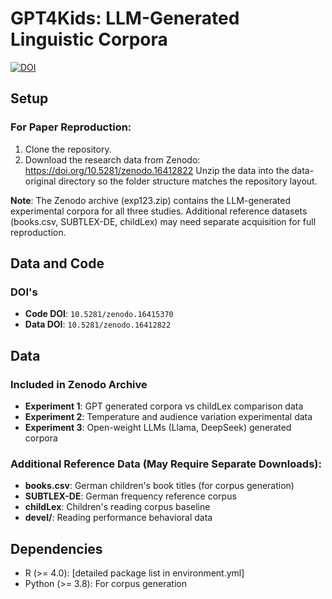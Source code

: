 # GPT4Kids: LLM-Generated Linguistic Corpora

[![DOI](https://zenodo.org/badge/DOI/10.5281/zenodo.16412822.svg)](https://doi.org/10.5281/zenodo.16412822)

## Setup

### For Paper Reproduction:

1. Clone the repository.
2. Download the research data from Zenodo: https://doi.org/10.5281/zenodo.16412822
Unzip the data into the data-original directory so the folder structure matches the repository layout.

**Note**: The Zenodo archive (exp123.zip) contains the LLM-generated experimental corpora for all three studies. Additional reference datasets (books.csv, SUBTLEX-DE, childLex) may need separate acquisition for full reproduction.

## Data and Code

### DOI's
- **Code DOI**: `10.5281/zenodo.16415370`
- **Data DOI**: `10.5281/zenodo.16412822` 

## Data

### Included in Zenodo Archive
- **Experiment 1**: GPT generated corpora vs childLex comparison data
- **Experiment 2**: Temperature and audience variation experimental data  
- **Experiment 3**: Open-weight LLMs (Llama, DeepSeek) generated corpora

### Additional Reference Data (May Require Separate Downloads):
- **books.csv**: German children's book titles (for corpus generation)
- **SUBTLEX-DE**: German frequency reference corpus
- **childLex**: Children's reading corpus baseline  
- **devel/**: Reading performance behavioral data


## Dependencies
- R (>= 4.0): [detailed package list in environment.yml]
- Python (>= 3.8): For corpus generation
